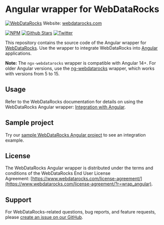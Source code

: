 # Angular wrapper for WebDataRocks
[![WebDataRocks](https://cdn.webdatarocks.com/readmes/angular.png)](https://www.webdatarocks.com/?r=wrap_angular)
Website: [webdatarocks.com](https://www.webdatarocks.com?r=wrap_angular)

[![NPM](https://img.shields.io/npm/v/@webdatarocks/ngx-webdatarocks)](https://www.npmjs.com/package/@webdatarocks/ngx-webdatarocks)
[![Github Stars](https://img.shields.io/github/stars/webdatarocks?style=social)](https://github.com/webdatarocks) [![Twitter](https://img.shields.io/twitter/follow/WebDataRocks?style=social)](https://twitter.com/WebDataRocks)

This repository contains the source code of the Angular wrapper for [WebDataRocks](https://www.webdatarocks.com/?r=wrap_angular). Use the wrapper to integrate WebDataRocks into [Angular](https://angular.dev/) applications.

**Note:** The `ngx-webdatarocks` wrapper is compatible with Angular 14+. For older Angular versions, use the [ng-webdatarocks](https://github.com/WebDataRocks/ng-webdatarocks) wrapper, which works with versions from 5 to 15.

## Usage

Refer to the WebDataRocks documentation for details on using the WebDataRocks Angular wrapper: [Integration with Angular](https://www.webdatarocks.com/doc/angular/how-to-start-online-reporting/?r=wrap_angular).

## Sample project

Try our [sample WebDataRocks Angular project](https://github.com/WebDataRocks/pivot-angular) to see an integration example.

## License

The WebDataRocks Angular wrapper is distributed under the terms and conditions of the WebDataRocks End User License Agreement: [https://www.webdatarocks.com/license-agreement/](https://www.webdatarocks.com/license-agreement/?r=wrap_angular).

## Support

For WebDataRocks-related questions, bug reports, and feature requests, please [create an issue on our GitHub](https://github.com/WebDataRocks/web-pivot-table/issues).
